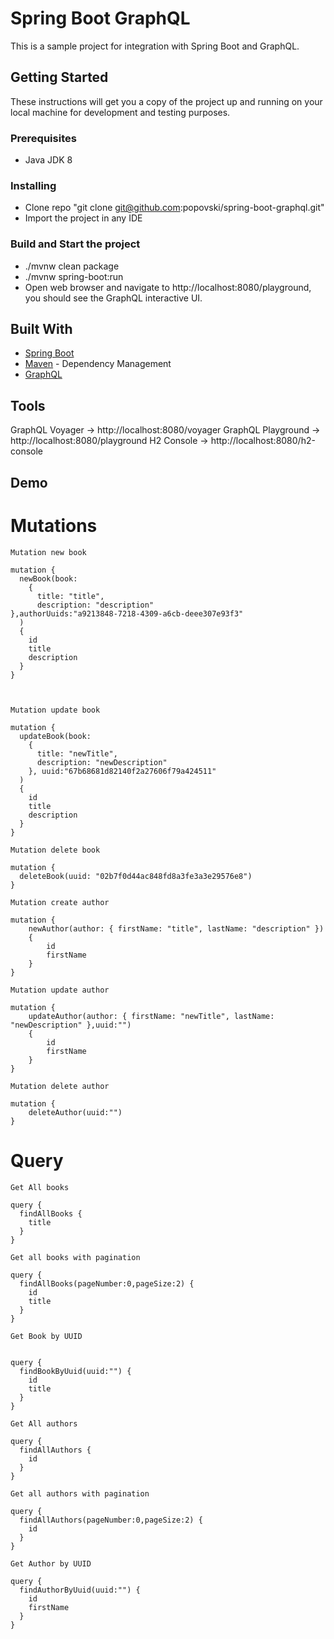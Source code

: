 # Spring Boot GraphQL

This is a sample project for integration with Spring Boot and GraphQL.

## Getting Started

These instructions will get you a copy of the project up and running on your local machine for development and testing purposes.

### Prerequisites

* Java JDK 8

### Installing

* Clone repo "git clone git@github.com:popovski/spring-boot-graphql.git"
* Import the project in any IDE

### Build and Start the project

* ./mvnw clean package
* ./mvnw spring-boot:run
* Open web browser and navigate to http://localhost:8080/playground, you should see the GraphQL interactive UI.

## Built With

* [Spring Boot](https://spring.io/projects/spring-boot)
* [Maven](https://maven.apache.org/) - Dependency Management
* [GraphQL](https://graphql.org/)

## Tools

GraphQL Voyager -> http://localhost:8080/voyager
GraphQL Playground -> http://localhost:8080/playground
H2 Console -> http://localhost:8080/h2-console

## Demo
		
# Mutations


	Mutation new book
	
	mutation {
	  newBook(book:
		{
		  title: "title",
		  description: "description"
    },authorUuids:"a9213848-7218-4309-a6cb-deee307e93f3"
	  )
	  {
		id
		title
		description
	  }
	}



	Mutation update book
	
	mutation {
	  updateBook(book:
		{
		  title: "newTitle",
		  description: "newDescription"
		}, uuid:"67b68681d82140f2a27606f79a424511"
	  )
	  {
		id
		title
		description
	  }
	}

	Mutation delete book

	mutation {
	  deleteBook(uuid: "02b7f0d44ac848fd8a3fe3a3e29576e8") 
	}
	
	Mutation create author
	
	mutation {
		newAuthor(author: { firstName: "title", lastName: "description" }) 
		{
			id
			firstName
		}
	}
	
	Mutation update author
	
	mutation {
		updateAuthor(author: { firstName: "newTitle", lastName: "newDescription" },uuid:"") 
		{
			id
			firstName
		}
	}
	
	Mutation delete author
	
	mutation {
		deleteAuthor(uuid:"")
	}



	
# Query

	Get All books

	query {
	  findAllBooks {
		title
	  }
	}

	Get all books with pagination

	query {
	  findAllBooks(pageNumber:0,pageSize:2) {
		id
		title
	  }
	}
	
	Get Book by UUID
	
	
	query {
	  findBookByUuid(uuid:"") {
		id
		title
	  }
	}
	
	Get All authors
	
	query {
	  findAllAuthors {
		id
	  }
	}
	
	Get all authors with pagination
	
	query {
	  findAllAuthors(pageNumber:0,pageSize:2) {
		id
	  }
	}
	
	Get Author by UUID

	query {
	  findAuthorByUuid(uuid:"") {
		id
		firstName
	  }
	}